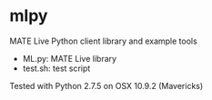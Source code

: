 mlpy
====

MATE Live Python client library and example tools

* ML.py: MATE Live library
* test.sh: test script

Tested with Python 2.7.5 on OSX 10.9.2 (Mavericks)
